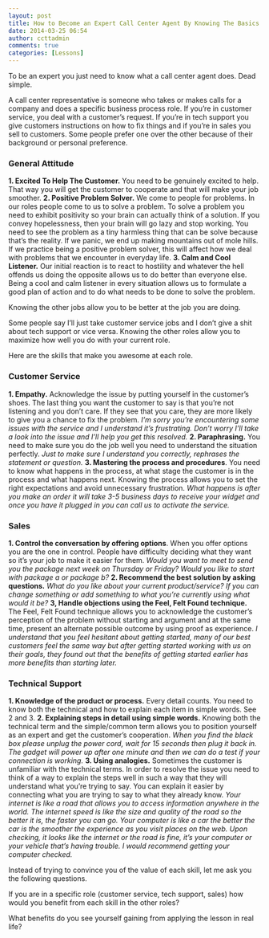 ```yaml
---
layout: post
title: How to Become an Expert Call Center Agent By Knowing The Basics
date: 2014-03-25 06:54
author: ccttadmin
comments: true
categories: [Lessons]
---
```

To be an expert you just need to know what a call center agent does. Dead simple.

A call center representative is someone who takes or makes calls for a company and does a specific business process role. If you’re in customer service, you deal with a customer’s request. If you’re in tech support you give customers instructions on how to fix things and if you’re in sales you sell to customers. Some people prefer one over the other because of their background or personal preference.

<h3>General Attitude</h3>

<strong>1. Excited To Help The Customer.</strong> You need to be genuinely excited to help. That way you will get the customer to cooperate and that will make your job smoother.
<strong>2. Positive Problem Solver.</strong> We come to people for problems. In our roles people come to us to solve a problem. To solve a problem you need to exhibit positivity so your brain can actually think of a solution. If you convey hopelessness, then your brain will go lazy and stop working. You need to see the problem as a tiny harmless thing that can be solve because that’s the reality. If we panic, we end up making mountains out of mole hills. If we practice being a positive problem solver, this will affect how we deal with problems that we encounter in everyday life.
<strong>3. Calm and Cool Listener.</strong> Our initial reaction is to react to hostility and whatever the hell offends us doing the opposite allows us to do better than everyone else. Being a cool and calm listener in every situation allows us to formulate a good plan of action and to do what needs to be done to solve the problem.

Knowing the other jobs allow you to be better at the job you are doing.

Some people say I’ll just take customer service jobs and I don’t give a shit about tech support or vice versa. Knowing the other roles allow you to maximize how well you do with your current role.

Here are the skills that make you awesome at each role.

<h3>Customer Service</h3>

<strong>1. Empathy.</strong> Acknowledge the issue by putting yourself in the customer’s shoes. The last thing you want the customer to say is that you’re not listening and you don’t care. If they see that you care, they are more likely to give you a chance to fix the problem. <em>I’m sorry you’re encountering some issues with the service and I understand it’s frustrating. Don’t worry I’ll take a look into the issue and I’ll help you get this resolved.</em>
<strong>2. Paraphrasing.</strong> You need to make sure you do the job well you need to understand the situation perfectly.<em> Just to make sure I understand you correctly, rephrases the statement or question.</em>
<strong>3. Mastering the process and procedures</strong>. You need to know what happens in the process, at what stage the customer is in the process and what happens next. Knowing the process allows you to set the right expectations and avoid unnecessary frustration.<em> What happens is after you make an order it will take 3-5 business days to receive your widget and once you have it plugged in you can call us to activate the service.</em>

<h3>Sales</h3>

<strong>1. Control the conversation by offering options</strong>. When you offer options you are the one in control. People have difficulty deciding what they want so it’s your job to make it easier for them. <em>Would you want to meet to send you the package next week on Thursday or Friday? Would you like to start with package a or package b?</em>
<strong>2. Recommend the best solution by asking questions.</strong> <em>What do you like about your current product/service? If you can change something or add something to what you’re currently using what would it be?</em>
<strong>3, Handle objections using the Feel, Felt Found technique.</strong> The Feel, Felt Found technique allows you to acknowledge the customer’s perception of the problem without starting and argument and at the same time, present an alternate possible outcome by using proof as experience.<em> I understand that you feel hesitant about getting started, many of our best customers feel the same way but after getting started working with us on their goals, they found out that the benefits of getting started earlier has more benefits than starting later.</em>

<h3>Technical Support</h3>

<strong>1. Knowledge of the product or process.</strong> Every detail counts. You need to know both the technical and how to explain each item in simple words. See 2 and 3.
<strong>2. Explaining steps in detail using simple words.</strong> Knowing both the technical term and the simple/common term allows you to position yourself as an expert and get the customer’s cooperation. <em>When you find the black box please unplug the power cord, wait for 15 seconds then plug it back in. The gadget will power up after one minute and then we can do a test if your connection is working.</em>
<strong>3. Using analogies.</strong> Sometimes the customer is unfamiliar with the technical terms. In order to resolve the issue you need to think of a way to explain the steps well in such a way that they will understand what you’re trying to say. You can explain it easier by connecting what you are trying to say to what they already know.<em> Your internet is like a road that allows you to access information anywhere in the world. The internet speed is like the size and quality of the road so the better it is, the faster you can go. Your computer is like a car the better the car is the smoother the experience as you visit places on the web. Upon checking, it looks like the internet or the road is fine, it’s your computer or your vehicle that’s having trouble. I would recommend getting your computer checked.</em>

Instead of trying to convince you of the value of each skill, let me ask you the following questions.

If you are in a specific role (customer service, tech support, sales) how would you benefit from each skill in the other roles?

What benefits do you see yourself gaining from applying the lesson in real life?
